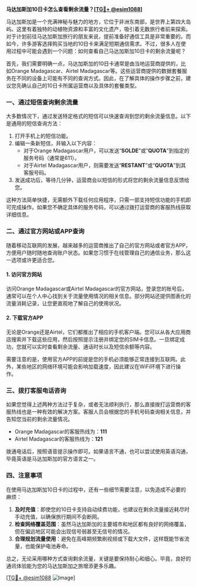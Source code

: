 **马达加斯加10日卡怎么查看剩余流量？[[TG💪+ @esim1088](https://t.me/s/esim1088)]**

马达加斯加是一个充满神秘与魅力的地方，它位于非洲东南部，是世界上第四大岛屿。这里有着独特的动植物资源和丰富的文化遗产，吸引着无数旅行者前来探索。对于计划前往马达加斯加旅行的朋友来说，提前准备好通信工具是非常重要的。而如今，许多游客选择购买当地的10日卡来满足短期通信需求。不过，很多人在使用过程中可能会遇到一个问题：如何查看自己马达加斯加10日卡的剩余流量呢？

首先，我们需要明确一点，马达加斯加的10日卡通常是由当地运营商提供的，比如Orange Madagascar、Airtel Madagascar等。这些运营商提供的数据套餐服务在不同的设备上可能有不同的查询方式。因此，在了解具体的操作步骤之前，建议您先确认自己的10日卡所属运营商以及具体的套餐类型。

### **一、通过短信查询剩余流量**

大多数情况下，通过发送特定格式的短信可以快速查询到您的剩余流量信息。以下是通用的短信查询方法：

1. 打开手机上的短信功能。
2. 编辑一条新短信，并输入以下内容：
   - 对于Orange Madagascar用户，可以发送“**SOLDE**”或“**QUOTA**”到指定的服务号码（通常是611）。
   - 对于Airtel Madagascar用户，则需要发送“**RESTANT**”或“**QUOTA**”到其客服号码。
3. 发送成功后，等待几分钟，运营商会以短信的形式将您的剩余流量信息反馈给您。

这种方法简单快捷，无需额外下载任何应用程序，只需一部支持短信功能的手机即可完成操作。如果您不确定具体的服务号码，可以通过拨打运营商的客服热线获取详细信息。

### **二、通过官方网站或APP查询**

随着移动互联网的发展，越来越多的运营商推出了自己的官方网站或者官方APP，方便用户随时随地查询账户状态。如果您习惯于在线管理自己的通信业务，那么这一选项或许更适合您。

#### **1. 访问官方网站**
访问Orange Madagascar或Airtel Madagascar的官方网站，登录您的账号后，通常可以在个人中心找到关于流量使用情况的相关信息。部分网站还提供图表化的流量消耗记录，让您更直观地了解自己的使用状况。

#### **2. 下载官方APP**
无论是Orange还是Airtel，它们都推出了相应的手机客户端。您可以从各大应用商店搜索并下载这些应用，然后按照提示注册并绑定您的SIM卡信息。一旦绑定成功，您就可以实时查看剩余流量、通话时长以及短信余额等内容。

需要注意的是，使用官方APP的前提是您的手机必须能够正常连接到互联网。此外，某些地区的网络环境可能会影响加载速度，因此建议在WiFi环境下进行操作。

### **三、拨打客服电话咨询**

如果您觉得上述两种方法过于复杂，或者无法顺利执行，那么直接拨打运营商的客服热线也是一种有效的解决方案。客服人员会根据您的手机号码查询相关信息，并告知您当前的剩余流量情况。

- Orange Madagascar的客服热线为：**111**
- Airtel Madagascar的客服热线为：**121**

拨通电话后，按照语音提示操作即可。如果语言不通，也可以尝试使用英语沟通，毕竟英语是马达加斯加的官方语言之一。

### **四、注意事项**

在使用马达加斯加10日卡的过程中，还有一些细节需要注意，以免造成不必要的麻烦：

1. **及时充值**：即使您的10日卡支持自动续费功能，也建议在剩余流量接近耗尽时手动充值，以确保旅行期间不会断网。
2. **检查网络覆盖范围**：虽然马达加斯加的主要城市和地区都有良好的网络覆盖，但在偏远地区可能会出现信号弱甚至无信号的情况。
3. **合理规划流量使用**：避免在高峰期频繁刷视频或下载大文件，这样既能节省流量，也能保护电池寿命。

总之，无论采用哪种方式查询剩余流量，关键是要保持耐心和细心。毕竟，良好的通讯体验能为您的马达加斯加之旅增添更多乐趣。

[[TG💪+ @esim1088](https://t.me/s/esim1088) ![Image](https://i.postimg.cc/4NQfJmqS/Snipaste-2025-05-13-00-14-12.png)]